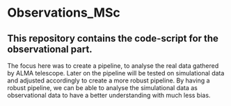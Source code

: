 # Observations_MSc
## This repository contains the code-script for the observational part.
The focus here was to create a pipeline, to analyse the real data gathered by ALMA telescope.
Later on the pipeline will be tested on simulational data and adjusted accordingly to create a more robust pipeline.
By having a robust pipeline, we can be able to analyse the simulational data as observational data to have a better understanding with much less bias.
